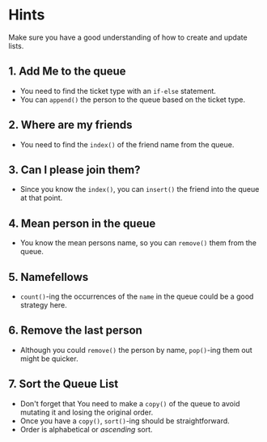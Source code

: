 # Hints

Make sure you have a good understanding of how to create and update lists.

## 1. Add Me to the queue

- You need to find the ticket type with an `if-else` statement.
- You can `append()` the person to the queue based on the ticket type.

## 2. Where are my friends

- You need to find the `index()` of the friend name from the queue.

## 3. Can I please join them?

- Since you know the `index()`, you can `insert()` the friend into the queue at that point.

## 4. Mean person in the queue

- You know the mean persons name, so you can `remove()` them from the queue.

## 5. Namefellows

-  `count()`-ing the occurrences of the `name` in the queue could be a good strategy here.

## 6. Remove the last person

- Although you could `remove()` the person by name, `pop()`-ing them out might be quicker.

## 7. Sort the Queue List

- Don't forget that You need to make a `copy()` of the queue to avoid mutating it and losing the original order.
- Once you have a `copy()`, `sort()`-ing should be straightforward.
- Order is alphabetical or _ascending_ sort.

